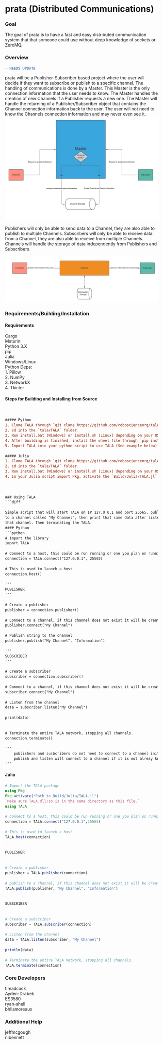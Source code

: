 
# prata (Distributed Communications)

### Goal
The goal of prata is to have a fast and easy distributed communication system that that someone could use without deep knowledge of sockets or ZeroMQ.

### Overview
```diff
- NEEDS UPDATE
```
prata will be a Publisher-Subscriber based project where the user will decide if they want to subscribe or publish to a specific channel. The handling of communications is done by a Master. This Master is the only connection information that the user needs to know. The Master handles the creation of new Channels if a Publisher requests a new one. The Master will handle the returning of a Publisher/Subscriber object that contains the Channel connection information back to the user. The user will not need to know the Channels connection information and may never even see it. ![Figure 1](Documentation/Images/flowchart1.jpg)
<br>
<br>
Publishers will only be able to send data to a Channel, they are also able to publish to multiple Channels.
Subscribers will only be able to receive data from a Channel, they are also able to receive from multiple Channels.
Channels will handle the storage of data independently from Publishers and Subscribers.

![Figure 2](Documentation/Images/flowchart2.jpg)


### Requirements/Building/Installation

#### Requirements
Cargo \
Maturin  \
Python 3.X \
pip \
Julia \
Windows/Linux \
Python Deps: \
    1. Pillow \
    2. NumPy \
    3. NetworkX \
    4. Tkinter


#### Steps for Building and Installing from Source
```diff


##### Python
1. Clone TALA through `git clone https://github.com/roboscienceorg/tala.git`.
2. cd into the `tala/TALA` folder.
3. Run install.bat (Windows) or install.sh (Linux) depending on your OS.
4. After building is finished, install the wheel file through `pip install Build/Wheels/[Wheel name]`. Depending on your system it may be `pip3`.
5. Import TALA into your python script to use TALA (See example below).

##### Julia
1. Clone TALA through `git clone https://github.com/roboscienceorg/tala.git`.
2. cd into the `tala/TALA` folder.
3. Run install.bat (Windows) or install.sh (Linux) depending on your OS.
4. In your Julia script import Pkg, activate the `Build/Julia/TALA.jl` folder  through `Pkg.activate([Path to Build/Julia/TALA.jl])` and then import TALA (See example below). The TALA.dll (Windows) or TALA.so (Linux) must be in the same directory as the Julia script.



### Using TALA
```diff

Simple script that will start TALA on IP 127.0.0.1 and port 25565, publish data
to a channel called "My Channel", then print that same data after listening from
that channel. Then terminating the TALA.
#### Python
```python
# Import the library
import TALA

# Connect to a host, this could be run running or one you plan on running
connection = TALA.connect("127.0.0.1", 25565)

# This is used to launch a host
connection.host()

'''
PUBLISHER
'''

# Create a publisher
publisher = connection.publisher()

# Connect to a channel, if this channel does not exist it will be created
publisher.connect("My Channel")

# Publish string to the channel
publisher.publish("My Channel", "Information")

'''
SUBSCRIBER
'''

# Create a subscriber
subscriber = connection.subscriber()

# Connect to a channel, if this channel does not exist it will be created
subscriber.connect("My Channel")

# Listen from the channel
data = subscriber.listen("My Channel")

print(data)


# Terminate the entire TALA network, stopping all channels.
connection.terminate()

'''
    publishers and susbcribers do not need to connect to a channel initially,
    publish and listen will connect to a channel if it is not alreay known.
'''
```

#### Julia
```Julia
# Import the TALA package
using Pkg
Pkg.activate("Path to Build/Julia/TALA.jl")
`Make sure TALA.dll/so is in the same directory as this file.`
using TALA

# Connect to a host, this could be run running or one you plan on running
connection = TALA.connect("127.0.0.1",25565)

# This is used to launch a host
TALA.host(connection)

`
PUBLISHER
`

# Create a publisher
publisher = TALA.publisher(connection)

# publish to a channel, if this channel does not exist it will be created
TALA.publish(publisher, "My Channel", "Information")

`
SUBSCRIBER
`

# Create a subscriber
subscriber = TALA.subscriber(connection)

# Listen from the channel
data = TALA.listen(subscriber, "My Channel")

println(data)

# Terminate the entire TALA network, stopping all channels.
TALA.terminate(connection)
```


### Core Developers
timadcock\
Ayden-Drabek\
ES3580\
ryan-shell\
bhllamoreaux

### Additional Help
jeffmcgough\
nibennett
